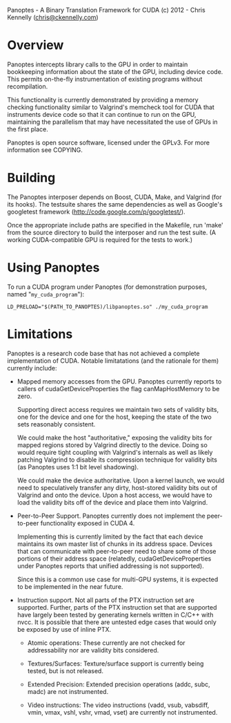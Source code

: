 Panoptes - A Binary Translation Framework for CUDA
(c) 2012 - Chris Kennelly (chris@ckennelly.com)

Overview
========

Panoptes intercepts library calls to the GPU in order to maintain bookkeeping
information about the state of the GPU, including device code.  This permits
on-the-fly instrumentation of existing programs without recompilation.

This functionality is currently demonstrated by providing a memory checking
functionality similar to Valgrind's memcheck tool for CUDA that instruments
device code so that it can continue to run on the GPU, maintaining the
parallelism that may have necessitated the use of GPUs in the first place.

Panoptes is open source software, licensed under the GPLv3.  For more
information see COPYING.

Building
========

The Panoptes interposer depends on Boost, CUDA, Make, and Valgrind (for its
hooks).  The testsuite shares the same dependencies as well as Google's
googletest framework (http://code.google.com/p/googletest/).

Once the appropriate include paths are specified in the Makefile, run 'make'
from the source directory to build the interposer and run the test suite.  (A
working CUDA-compatible GPU is required for the tests to work.)

Using Panoptes
==============

To run a CUDA program under Panoptes (for demonstration purposes, named
"`my_cuda_program`"):

    LD_PRELOAD="$(PATH_TO_PANOPTES)/libpanoptes.so" ./my_cuda_program

Limitations
===========

Panoptes is a research code base that has not achieved a complete
implementation of CUDA.  Notable limitatations (and the rationale for them)
currently include:

* Mapped memory accesses from the GPU.  Panoptes currently reports to callers
  of cudaGetDeviceProperties the flag canMapHostMemory to be zero.

  Supporting direct access requires we maintain two sets of validity bits, one
  for the device and one for the host, keeping the state of the two sets
  reasonably consistent.

  We could make the host "authoritative," exposing the validity bits for mapped
  regions stored by Valgrind directly to the device.  Doing so would require
  tight coupling with Valgrind's internals as well as likely patching Valgrind
  to disable its compression technique for validity bits (as Panoptes uses 1:1
  bit level shadowing).

  We could make the device authoritative.  Upon a kernel launch, we would need
  to speculatively transfer any dirty, host-stored validity bits out of
  Valgrind and onto the device.  Upon a host access, we would have to load the
  validity bits off of the device and place them into Valgrind.

* Peer-to-Peer Support.  Panoptes currently does not implement the peer-to-peer
  functionality exposed in CUDA 4.

  Implementing this is currently limited by the fact that each device maintains
  its own master list of chunks in its address space.  Devices that can
  communicate with peer-to-peer need to share some of those portions of their
  address space (relatedly, cudaGetDeviceProperties under Panoptes reports that
  unified addressing is not supported).

  Since this is a common use case for multi-GPU systems, it is expected to be
  implemented in the near future.

* Instruction support.  Not all parts of the PTX instruction set are supported.
  Further, parts of the PTX instruction set that are supported have largely
  been tested by generating kernels written in C/C++ with nvcc.  It is possible
  that there are untested edge cases that would only be exposed by use of
  inline PTX.

  * Atomic operations:  These currently are not checked for addressability nor
                        are validity bits considered.

  * Textures/Surfaces:  Texture/surface support is currently being tested, but
                        is not released.

  * Extended Precision: Extended precision operations (addc, subc, madc) are
                        not instrumented.

  * Video instructions: The video instructions (vadd, vsub, vabsdiff, vmin,
                        vmax, vshl, vshr, vmad, vset) are currently not
                        instrumented.
